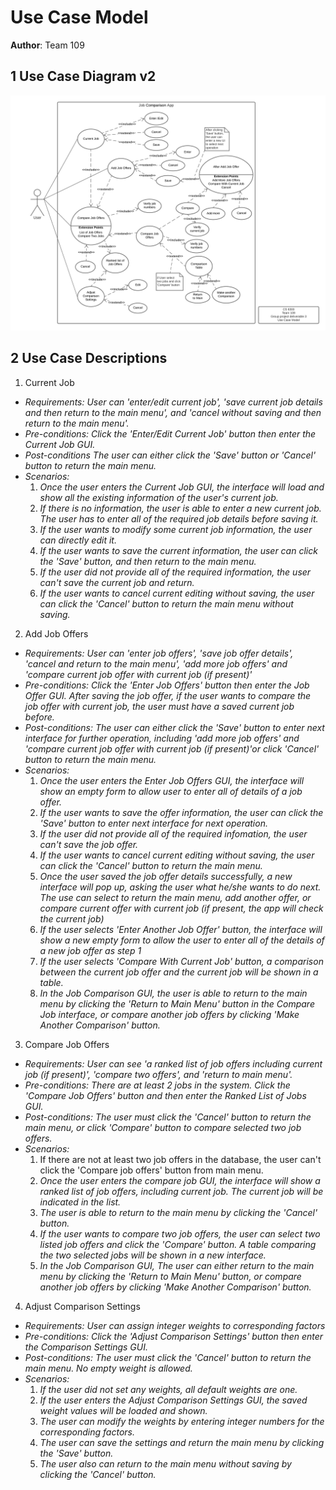 # Use Case Model

**Author**: Team 109

## 1 Use Case Diagram v2

![Use Case Model](./images/UseCaseModel_v2.png)

## 2 Use Case Descriptions

1. Current Job
- *Requirements: User can 'enter/edit current job', 'save current job details and then return to the main menu', and 'cancel without saving and then return to the main menu'.*
- *Pre-conditions: Click the 'Enter/Edit Current Job' button then enter the Current Job GUI.*  
- *Post-conditions The user can either click the 'Save' button or 'Cancel' button to return the main menu.*
- *Scenarios:* 
    1. *Once the user enters the Current Job GUI, the interface will load and show all the existing information of the user's current job.* 
    1. *If there is no information, the user is able to enter a new current job. The user has to enter all of the required job details before saving it.* 
    1. *If the user wants to modify some current job information, the user can directly edit it.* 
    1. *If the user wants to save the current information, the user can click the 'Save' button, and then return to the main menu.*
    1. *If the user did not provide all of the required information, the user can't save the current job and return.*
    1. *If the user wants to cancel current editing without saving, the user can click the 'Cancel' button to return the main menu without saving.* 
   
2. Add Job Offers
- *Requirements: User can 'enter job offers', 'save job offer details', 'cancel and return to the main menu', 'add more job offers' and 'compare current job offer with current job (if present)'*
- *Pre-conditions: Click the 'Enter Job Offers' button then enter the Job Offer GUI. After saving the job offer, if the user wants to compare the job offer with current job, the user must have a saved current job before.*
- *Post-conditions: The user can either click the 'Save' button to enter next interface for further operation, including 'add more job offers' and 'compare current job offer with current job (if present)'or click 'Cancel' button to return the main menu.*
- *Scenarios:*
     1. *Once the user enters the Enter Job Offers GUI, the interface will show an empty form to allow user to enter all of details of a job offer.* 
     1. *If the user wants to save the offer information, the user can click the 'Save' button to enter next interface for next operation.*
     1. *If the user did not provide all of the required infomation, the user can't save the job offer.*
     1. *If the user wants to cancel current editing without saving, the user can click the 'Cancel' button to return the main menu.* 
     1. *Once the user saved the job offer details successfully, a new interface will pop up, asking the user what he/she wants to do next. The use can select to return the main menu, add another offer, or compare current offer with current job (if present, the app will check the current job)* 
     1. *If the user selects 'Enter Another Job Offer' button, the interface will show a new empty form to allow the user to enter all of the details of a new job offer as step 1*
     1. *If the user selects 'Compare With Current Job' button, a comparison between the current job offer and the current job will be shown in a table.*
     1. *In the Job Comparison GUI, the user is able to return to the main menu by clicking the 'Return to Main Menu' button in the Compare Job interface, or compare another job offers by clicking 'Make Another Comparison' button.* 
     

3. Compare Job Offers 
- *Requirements: User can see 'a ranked list of job offers including current job (if present)', 'compare two offers', and 'return to main menu'.*
- *Pre-conditions: There are at least 2 jobs in the system. Click the 'Compare Job Offers' button and then enter the Ranked List of Jobs GUI.*
- *Post-conditions: The user must click the 'Cancel' button to return the main menu, or click 'Compare' button to compare selected two job offers.*
- *Scenarios:*
    1. If there are not at least two job offers in the database, the user can't click the 'Compare job offers' button from main menu.
    1. *Once the user enters the compare job GUI, the interface will show a ranked list of job offers, including current job. The current job will be indicated in the list.* 
    1. *The user is able to return to the main menu by clicking the 'Cancel' button.* 
    1. *If the user wants to compare two job offers, the user can select two listed job offers and click the 'Compare' button. A table comparing the two selected jobs will be shown in a new interface.* 
    1. *In the Job Comparison GUI, The user can either return to the main menu by clicking the 'Return to Main Menu' button, or compare another job offers by clicking 'Make Another Comparison' button.*

4. Adjust Comparison Settings
- *Requirements: User can assign integer weights to corresponding factors*
- *Pre-conditions: Click the 'Adjust Comparison Settings' button then enter the Comparison Settings GUI.*
- *Post-conditions: The user must click the 'Cancel' button to return the main menu. No empty weight is allowed.*
- *Scenarios:*
     1. *If the user did not set any weights, all default weights are one.* 
     1. *If the user enters the Adjust Comparison Settings GUI, the saved weight values will be loaded and shown.*
     1. *The user can modify the weights by entering integer numbers for the corresponding factors.* 
     1. *The user can save the settings and return the main menu by clicking the 'Save' button.*
     1. *The user also can return to the main menu without saving by clicking the 'Cancel' button.* 